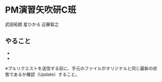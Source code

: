 ﻿# PM演習矢吹研C班

武田拓朗
星ひかる
近藤智之 


## やること

*
* 

※プルリクエストを送信する前に、手元のファイルがオリジナルと同じ最新の状態であるか確認（Update）すること。
